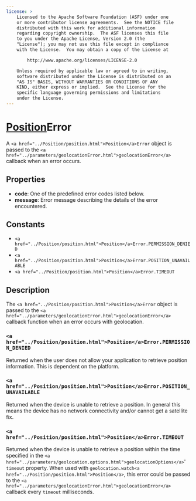 ```yaml
---
license: >
    Licensed to the Apache Software Foundation (ASF) under one
    or more contributor license agreements.  See the NOTICE file
    distributed with this work for additional information
    regarding copyright ownership.  The ASF licenses this file
    to you under the Apache License, Version 2.0 (the
    "License"); you may not use this file except in compliance
    with the License.  You may obtain a copy of the License at

        http://www.apache.org/licenses/LICENSE-2.0

    Unless required by applicable law or agreed to in writing,
    software distributed under the License is distributed on an
    "AS IS" BASIS, WITHOUT WARRANTIES OR CONDITIONS OF ANY
    KIND, either express or implied.  See the License for the
    specific language governing permissions and limitations
    under the License.
---
```


<a href="../Position/position.html">Position</a>Error
========

A `<a href="../Position/position.html">Position</a>Error` object is passed to the `<a href="../parameters/geolocationError.html">geolocationError</a>` callback when an error occurs.

Properties
----------

- __code__: One of the predefined error codes listed below.
- __message__: Error message describing the details of the error encountered.

Constants
---------

- `<a href="../Position/position.html">Position</a>Error.PERMISSION_DENIED`
- `<a href="../Position/position.html">Position</a>Error.POSITION_UNAVAILABLE`
- `<a href="../Position/position.html">Position</a>Error.TIMEOUT`

Description
-----------

The `<a href="../Position/position.html">Position</a>Error` object is passed to the `<a href="../parameters/geolocationError.html">geolocationError</a>`
callback function when an error occurs with geolocation.

### `<a href="../Position/position.html">Position</a>Error.PERMISSION_DENIED`

Returned when the user does not allow your application to retrieve
position information. This is dependent on the platform.

### `<a href="../Position/position.html">Position</a>Error.POSITION_UNAVAILABLE`

Returned when the device is unable to retrieve a position. In general
this means the device has no network connectivity and/or cannot get a
satellite fix.

### `<a href="../Position/position.html">Position</a>Error.TIMEOUT`

Returned when the device is unable to retrieve a position within the
time specified in the `<a href="../parameters/geolocation.options.html">geolocationOptions</a>`' `timeout` property. When
used with `geolocation.watch<a href="../Position/position.html">Position</a>`, this error could be passed to
the `<a href="../parameters/geolocationError.html">geolocationError</a>` callback every `timeout` milliseconds.
